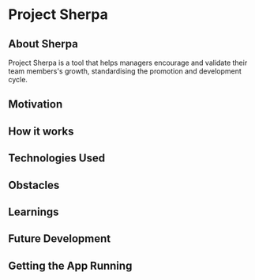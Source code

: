 # Project Sherpa

## About Sherpa
Project Sherpa is a tool that helps managers encourage and validate their team
members's growth, standardising the promotion and development cycle.

## Motivation


## How it works


## Technologies Used


## Obstacles


## Learnings



## Future Development



## Getting the App Running
